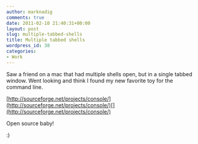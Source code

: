 ```yaml
---
author: marknadig
comments: true
date: 2011-02-10 21:40:31+00:00
layout: post
slug: multiple-tabbed-shells
title: Multiple tabbed shells
wordpress_id: 38
categories:
- Work
---
```


Saw a friend on a mac that had multiple shells open, but in a single tabbed window. Went looking and think I found my new favorite toy for the command line.

[http://sourceforge.net/projects/console/](http://sourceforge.net/projects/console/)[](http://sourceforge.net/projects/console/)

Open source baby!

:)
